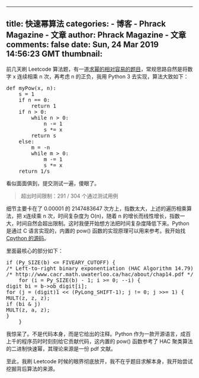 
---
title: 快速幂算法
categories: 
    - 博客
    - Phrack Magazine - 文章
author: Phrack Magazine - 文章
comments: false
date: Sun, 24 Mar 2019 14:56:23 GMT
thumbnail: 
---

<div>   
<p>前几天刷 Leetcode 算法题，有一道<a href="https://leetcode-cn.com/problems/powx-n/">求幂的相对容易的题目</a>，常规思路自然是将数字 x 连续相乘 n 次，再考虑 n 的正负，我用 Python 3 去实现，算法大致如下：</p>
<pre>def myPow(x, n):
    s = 1
    if n == 0:
        return 1
    if n > 0:
        while n > 0:
            n -= 1
            s *= x
        return s
    else:
        m = -n
        while m > 0: 
            m -= 1
            s *= x
    return 1/s</pre>
<p>看似面面俱到，提交测试一遍，傻眼了。</p>
<blockquote><p>超出时间限制：291 / 304 个通过测试用例</p></blockquote>
<p>细节主要卡在了 0.00001 的 2147483647 次方上，指数太大，上述的遍历相乘算法，把 x连续乘 n 次，时间复杂度为 O(n)，随着 n 的增长而线性增长，指数一大，时间自然会超出限制。这时我便开始想方法把时间复杂度降低下来。Python 是通过 C 语言实现的，内置的 pow() 函数的实现原理可以用来参考。我开始找 <a href="https://github.com/python/cpython/blob/master/Objects/longobject.c#L4183">Cpython 的源码</a>。</p>
<p>里面最核心的部分如下：</p>
<pre>if (Py_SIZE(b) <= FIVEARY_CUTOFF) {
/* Left-to-right binary exponentiation (HAC Algorithm 14.79) */
/* http://www.cacr.math.uwaterloo.ca/hac/about/chap14.pdf */
    for (i = Py_SIZE(b) - 1; i >= 0; --i) {
digit bi = b->ob_digit[i];
for (j = (digit)1 << (PyLong_SHIFT-1); j != 0; j >>= 1) {
MULT(z, z, z);
if (bi & j)
MULT(z, a, z);
}
    }</pre>
<p>我惊呆了。不是代码本身，而是它给出的注释。Python 作为一款开源语言，成百上千的程序员时时刻刻给它贡献代码，这内置的 pow() 函数参考了 HAC 聚类算法的二进制快速幂，其理论来源是一份 pdf 文献。</p>
<p>至此，我刷 Leetcode 时候的眼界彻底放开，我不在乎题目求解本身，我开始尝试挖掘背后算法的来源。</p>
  
</div>
            
